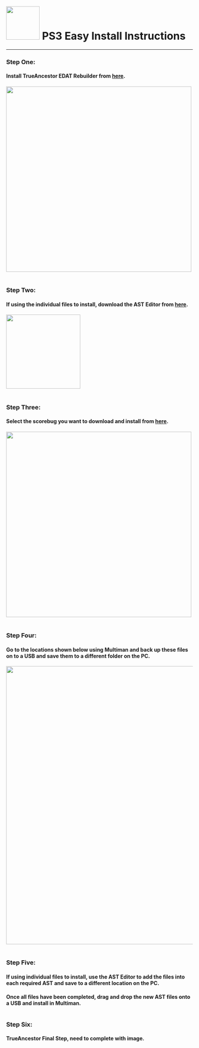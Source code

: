 # <img width="90" src="https://github.com/dylanhale/ScorebugMods/blob/main/assets/images/Playstation.png"> PS3 Easy Install Instructions

---------

### Step One:
#### Install TrueAncestor EDAT Rebuilder from [here](https://www.psx-place.com/resources/trueancestor-edat-rebuilder-by-jjkkyu.34/).
#### <img width="500" src="https://github.com/dylanhale/ScorebugMods/blob/main/assets/Install%20Instructions/images/PS3Step1.png">

#
### Step Two:
#### If using the individual files to install, download the AST Editor from [here](https://discord.com/channels/707787055740223508/995748332339204186/995751083689390090).
#### <img width="200" src="https://github.com/dylanhale/ScorebugMods/blob/main/assets/Install%20Instructions/images/PS3Step2.png">

#
### Step Three:
#### Select the scorebug you want to download and install from [here](https://github.com/dylanhale/ScorebugMods).
#### <img width="500" src="https://github.com/dylanhale/ScorebugMods/blob/main/assets/Install%20Instructions/images/PS3Step3.png">

#
### Step Four:
#### Go to the locations shown below using Multiman and back up these files on to a USB and save them to a different folder on the PC.
#### <img width="750" src="https://github.com/dylanhale/ScorebugMods/blob/main/assets/Install%20Instructions/images/PS3Step4.png">

#
### Step Five:
#### If using individual files to install, use the AST Editor to add the files into each required AST and save to a different location on the PC.
#### Once all files have been completed, drag and drop the new AST files onto a USB and install in Multiman.

#
### Step Six:
#### TrueAncestor Final Step, need to complete with image.
